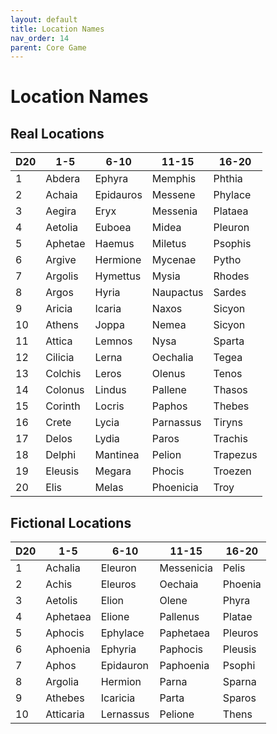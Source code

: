 ```yaml
---
layout: default
title: Location Names
nav_order: 14
parent: Core Game
---
```

# Location Names

## Real Locations

| D20 | 1-5     | 6-10      | 11-15     | 16-20    |
|-----|---------|-----------|-----------|----------|
| 1   | Abdera  | Ephyra    | Memphis   | Phthia   |
| 2   | Achaia  | Epidauros | Messene   | Phylace  |
| 3   | Aegira  | Eryx      | Messenia  | Plataea  |
| 4   | Aetolia | Euboea    | Midea     | Pleuron  |
| 5   | Aphetae | Haemus    | Miletus   | Psophis  |
| 6   | Argive  | Hermione  | Mycenae   | Pytho    |
| 7   | Argolis | Hymettus  | Mysia     | Rhodes   |
| 8   | Argos   | Hyria     | Naupactus | Sardes   |
| 9   | Aricia  | Icaria    | Naxos     | Sicyon   |
| 10  | Athens  | Joppa     | Nemea     | Sicyon   |
| 11  | Attica  | Lemnos    | Nysa      | Sparta   |
| 12  | Cilicia | Lerna     | Oechalia  | Tegea    |
| 13  | Colchis | Leros     | Olenus    | Tenos    |
| 14  | Colonus | Lindus    | Pallene   | Thasos   |
| 15  | Corinth | Locris    | Paphos    | Thebes   |
| 16  | Crete   | Lycia     | Parnassus | Tiryns   |
| 17  | Delos   | Lydia     | Paros     | Trachis  |
| 18  | Delphi  | Mantinea  | Pelion    | Trapezus |
| 19  | Eleusis | Megara    | Phocis    | Troezen  |
| 20  | Elis    | Melas     | Phoenicia | Troy     |

## Fictional Locations

| D20 | 1-5       | 6-10      | 11-15      | 16-20   |
|-----|-----------|-----------|------------|---------|
| 1   | Achalia   | Eleuron   | Messenicia | Pelis   |
| 2   | Achis     | Eleuros   | Oechaia    | Phoenia |
| 3   | Aetolis   | Elion     | Olene      | Phyra   |
| 4   | Aphetaea  | Elione    | Pallenus   | Platae  |
| 5   | Aphocis   | Ephylace  | Paphetaea  | Pleuros |
| 6   | Aphoenia  | Ephyria   | Paphocis   | Pleusis |
| 7   | Aphos     | Epidauron | Paphoenia  | Psophi  |
| 8   | Argolia   | Hermion   | Parna      | Sparna  |
| 9   | Athebes   | Icaricia  | Parta      | Sparos  |
| 10  | Atticaria | Lernassus | Pelione    | Thens   |